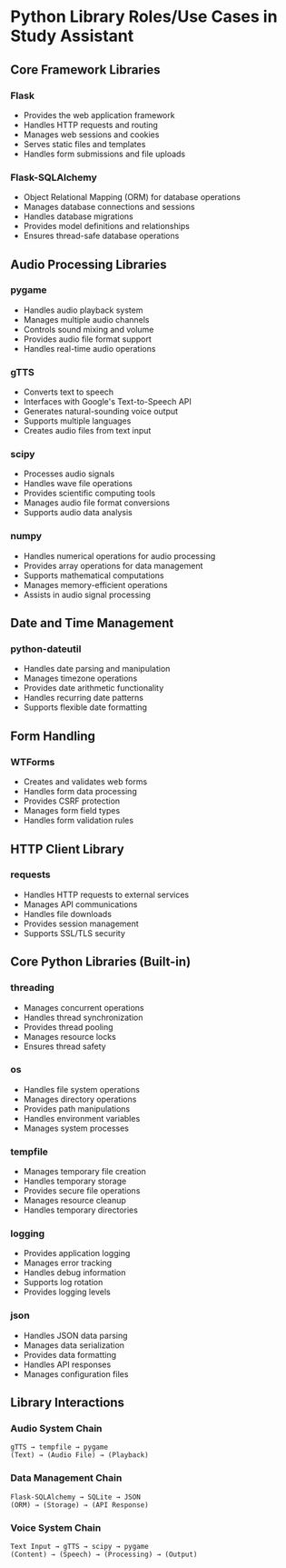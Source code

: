 # Python Library Roles/Use Cases in Study Assistant

## Core Framework Libraries

### Flask 
- Provides the web application framework
- Handles HTTP requests and routing
- Manages web sessions and cookies
- Serves static files and templates
- Handles form submissions and file uploads

### Flask-SQLAlchemy 
- Object Relational Mapping (ORM) for database operations
- Manages database connections and sessions
- Handles database migrations
- Provides model definitions and relationships
- Ensures thread-safe database operations

## Audio Processing Libraries

### pygame 
- Handles audio playback system
- Manages multiple audio channels
- Controls sound mixing and volume
- Provides audio file format support
- Handles real-time audio operations

### gTTS 
- Converts text to speech
- Interfaces with Google's Text-to-Speech API
- Generates natural-sounding voice output
- Supports multiple languages
- Creates audio files from text input

### scipy 
- Processes audio signals
- Handles wave file operations
- Provides scientific computing tools
- Manages audio file format conversions
- Supports audio data analysis

### numpy 
- Handles numerical operations for audio processing
- Provides array operations for data management
- Supports mathematical computations
- Manages memory-efficient operations
- Assists in audio signal processing

## Date and Time Management

### python-dateutil 
- Handles date parsing and manipulation
- Manages timezone operations
- Provides date arithmetic functionality
- Handles recurring date patterns
- Supports flexible date formatting

## Form Handling

### WTForms
- Creates and validates web forms
- Handles form data processing
- Provides CSRF protection
- Manages form field types
- Handles form validation rules

## HTTP Client Library

### requests
- Handles HTTP requests to external services
- Manages API communications
- Handles file downloads
- Provides session management
- Supports SSL/TLS security

## Core Python Libraries (Built-in)

### threading
- Manages concurrent operations
- Handles thread synchronization
- Provides thread pooling
- Manages resource locks
- Ensures thread safety

### os
- Handles file system operations
- Manages directory operations
- Provides path manipulations
- Handles environment variables
- Manages system processes

### tempfile
- Manages temporary file creation
- Handles temporary storage
- Provides secure file operations
- Manages resource cleanup
- Handles temporary directories

### logging
- Provides application logging
- Manages error tracking
- Handles debug information
- Supports log rotation
- Provides logging levels

### json
- Handles JSON data parsing
- Manages data serialization
- Provides data formatting
- Handles API responses
- Manages configuration files

## Library Interactions

### Audio System Chain
```
gTTS → tempfile → pygame
(Text) → (Audio File) → (Playback)
```

### Data Management Chain
```
Flask-SQLAlchemy → SQLite → JSON
(ORM) → (Storage) → (API Response)
```

### Voice System Chain
```
Text Input → gTTS → scipy → pygame
(Content) → (Speech) → (Processing) → (Output)
```


